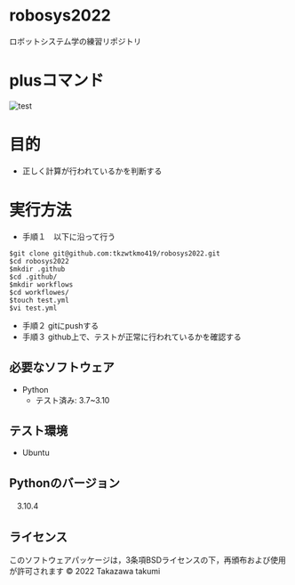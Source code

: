 # robosys2022
ロボットシステム学の練習リポジトリ

# plusコマンド
![test](https://github.com/tkzwtkmo419/robosys2022/actions/workflows/test.yml/badge.svg)

# 目的
* 正しく計算が行われているかを判断する

# 実行方法

* 手順１　以下に沿って行う

```
$git clone git@github.com:tkzwtkmo419/robosys2022.git
$cd robosys2022
$mkdir .github
$cd .github/
$mkdir workflows
$cd workflowes/
$touch test.yml
$vi test.yml

```
* 手順２ gitにpushする
* 手順３ github上で、テストが正常に行われているかを確認する

## 必要なソフトウェア
* Python
  * テスト済み: 3.7~3.10

## テスト環境
* Ubuntu

## Pythonのバージョン
　3.10.4

## ライセンス

 このソフトウェアパッケージは，3条項BSDライセンスの下，再頒布および使用が許可されます
© 2022 Takazawa takumi

